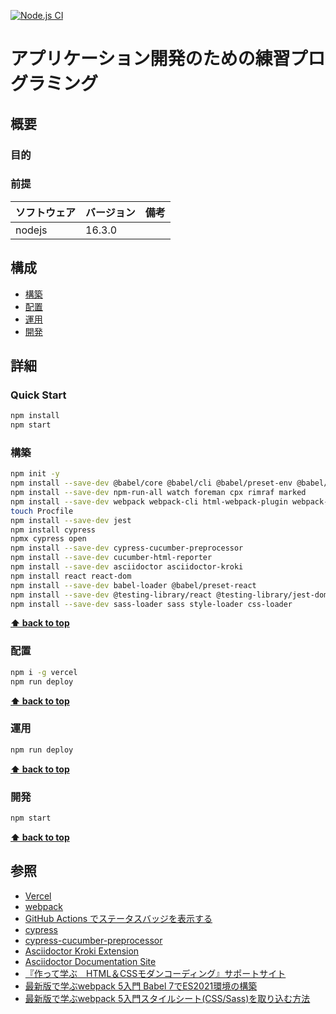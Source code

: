 [![Node.js CI](https://github.com/k2works/application_programing_excercise_2022/actions/workflows/node.js.yml/badge.svg)](https://github.com/k2works/application_programing_excercise_2022/actions/workflows/node.js.yml)

# アプリケーション開発のための練習プログラミング

## 概要

### 目的

### 前提

| ソフトウェア | バージョン | 備考 |
| :----------- | :--------- | :--- |
| nodejs       | 16.3.0    |      |

## 構成

- [構築](#構築)
- [配置](#配置)
- [運用](#運用)
- [開発](#開発)

## 詳細

### Quick Start

```bash
npm install
npm start
```

### 構築

```bash
npm init -y
npm install --save-dev @babel/core @babel/cli @babel/preset-env @babel/register
npm install --save-dev npm-run-all watch foreman cpx rimraf marked
npm install --save-dev webpack webpack-cli html-webpack-plugin webpack-dev-server 
touch Procfile
npm install --save-dev jest
npm install cypress
npmx cypress open
npm install --save-dev cypress-cucumber-preprocessor
npm install --save-dev cucumber-html-reporter
npm install --save-dev asciidoctor asciidoctor-kroki
npm install react react-dom
npm install --save-dev babel-loader @babel/preset-react
npm install --save-dev @testing-library/react @testing-library/jest-dom
npm install --save-dev sass-loader sass style-loader css-loader
```

**[⬆ back to top](#構成)**

### 配置

```bash
npm i -g vercel
npm run deploy
```

**[⬆ back to top](#構成)**

### 運用

```bash
npm run deploy
```

**[⬆ back to top](#構成)**

### 開発

```bash
npm start
```

**[⬆ back to top](#構成)**

## 参照

- [Vercel](https://vercel.com/)
- [webpack](https://webpack.js.org/)
- [GitHub Actions でステータスバッジを表示する](https://qiita.com/SnowCait/items/487d70b342ffbe2f33d8)
- [cypress](https://www.cypress.io/)
- [cypress-cucumber-preprocessor](https://www.npmjs.com/package/cypress-cucumber-preprocessor)
- [Asciidoctor Kroki Extension](https://github.com/Mogztter/asciidoctor-kroki)
- [Asciidoctor Documentation Site](https://docs.asciidoctor.org/)
- [『作って学ぶ　HTML＆CSSモダンコーディング』サポートサイト](http://book.mynavi.jp/supportsite/detail/9784839977115.html)
- [最新版で学ぶwebpack 5入門 Babel 7でES2021環境の構築](https://ics.media/entry/16028/)
- [最新版で学ぶwebpack 5入門スタイルシート(CSS/Sass)を取り込む方法](https://ics.media/entry/17376/#bundle-css)